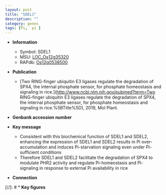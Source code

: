 ```yaml
---
layout: post
title: "SDEL1"
description: ""
category: genes
tags: [Pi,  pi ]
---
```


* **Information**  
    + Symbol: SDEL1  
    + MSU: [LOC_Os12g35320](http://rice.uga.edu/cgi-bin/ORF_infopage.cgi?orf=LOC_Os12g35320)  
    + RAPdb: [Os12g0538500](http://rapdb.dna.affrc.go.jp/viewer/gbrowse_details/irgsp1?name=Os12g0538500)  

* **Publication**  
    + [Two RING-finger ubiquitin E3 ligases regulate the degradation of SPX4, the internal phosphate sensor, for phosphate homeostasis and signaling in rice.](http://www.ncbi.nlm.nih.gov/pubmed?term=Two RING-finger ubiquitin E3 ligases regulate the degradation of SPX4, the internal phosphate sensor, for phosphate homeostasis and signaling in rice.%5BTitle%5D), 2019, Mol Plant.

* **Genbank accession number**  

* **Key message**  
    + Consistent with this biochemical function of SDEL1 and SDEL2, enhancing the expression of SDEL1 and SDEL2 results in Pi over-accumulation and induces Pi-starvation signaling even under Pi-sufficient conditions
    + Therefore SDEL1 and SDEL2 facilitate the degradation of SPX4 to modulate PHR2 activity and regulate Pi-homeostasis and Pi-signaling in response to external Pi availability in rice

* **Connection**  

[//]: # * **Key figures**  


